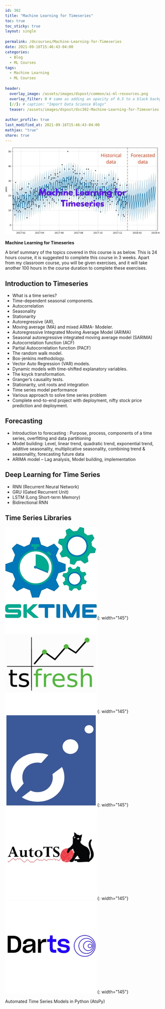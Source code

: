 ```yaml
---
id: 302    
title: "Machine Learning for Timeseries"
toc: true
toc_sticky: true
layout: single

permalink: /dscourses/Machine-Learning-for-Timeseries
date: 2021-09-16T15:46:43-04:00
categories:
  - Blog
  - ML Courses
tags: 
  - Machine Learning
  - ML Courses

header:
  overlay_image: /assets/images/dspost/common/ai-ml-resources.png
  overlay_filter: 0 # same as adding an opacity of 0.5 to a black background
  [//]: # caption: "Import Data Science Blogs"
  teaser: /assets/images/dspost/dsc302-Machine-Learning-for-Timeseries.jpg

author_profile: true
last_modified_at: 2021-09-16T15:46:43-04:00
mathjax: "true"
share: true
---
```


![Machine Learning for Timeseries](/assets/images/dspost/dsc302-Machine-Learning-for-Timeseries.jpg)

**Machine Learning for Timeseries**

A brief summary of the topics covered in this course is as below. This is 24 hours course, it is suggested to complete this course in 3 weeks. Apart from my classroom course, you will be given exercises, and it will take another 100 hours in the course duration to complete these exercises.

## **Introduction to Timeseries**

*   What is a time series?
*   Time-dependent seasonal components.
*   Autocorrelation
*   Seasonality
*   Stationarity
*   Autoregressive (AR),
*   Moving average (MA) and mixed ARMA- Modeler.
*   Autoregressive Integrated Moving Average Model (ARIMA)
*   Seasonal autoregressive integrated moving average model (SARIMA)
*   Autocorrelation function (ACF)
*   Partial Autocorrelation function (PACF)
*   The random walk model.
*   Box-jenkins methodology.
*   Vector Auto Regression (VAR) models.
*   Dynamic models with time-shifted explanatory variables.
*   The koyck transformation.
*   Granger’s causality tests.
*   Stationarity, unit roots and integration
*   Time series model performance
*   Various approach to solve time series problem
*   Complete end-to-end project with deployment, nifty stock price prediction and deployment.

## **Forecasting**

*   Introduction to forecasting : Purpose, process, components of a time series, overfitting and data partitioning
*   Model building: Level, linear trend, quadratic trend, exponential trend, additive seasonality, multiplicative seasonality, combining trend & seasonality, forecasting future data
*   ARIMA model – Lag analysis, Model building, implementation

## **Deep Learning for Time Series**

*   RNN (Recurrent Neural Network)
*   GRU (Gated Recurrent Unit)
*   LSTM (Long Short-term Memory)
*   Bidirectional RNN

## **Time Series Libraries**

![SKTIME](/assets/images/dspost/timeseries/sktime.jpg){: width="145"}
![TSfresh](/assets/images/dspost/timeseries/tsfresh.jpg){: width="145"}
![Prophet](/assets/images/dspost/timeseries/prophet.jpg){: width="145"}
![AutoTS](/assets/images/dspost/timeseries/autots.jpg){: width="145"}
![DarTS](/assets/images/dspost/timeseries/dartts.jpg){: width="145"}

Automated Time Series Models in Python (AtsPy)
